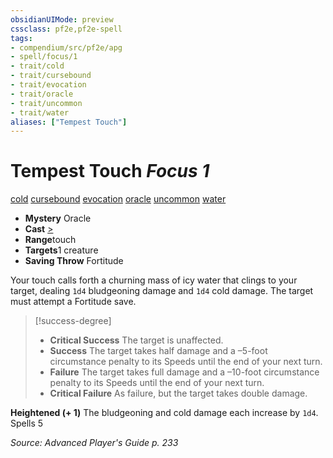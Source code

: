 ```yaml
---
obsidianUIMode: preview
cssclass: pf2e,pf2e-spell
tags:
- compendium/src/pf2e/apg
- spell/focus/1
- trait/cold
- trait/cursebound
- trait/evocation
- trait/oracle
- trait/uncommon
- trait/water
aliases: ["Tempest Touch"]
---
```

# Tempest Touch *Focus 1*   
[cold](rules/traits/cold.md)  [cursebound](rules/traits/cursebound-apg.md)  [evocation](rules/traits/evocation.md)  [oracle](rules/traits/oracle-apg.md)  [uncommon](rules/traits/uncommon.md)  [water](rules/traits/water.md)  

- **Mystery** Oracle
- **Cast** [>](rules/core-rulebook/chapter-9-playing-the-game.md#Actions "Single Action") 
- **Range**touch
- **Targets**1 creature
- **Saving Throw** Fortitude

Your touch calls forth a churning mass of icy water that clings to your target, dealing `1d4` bludgeoning damage and `1d4` cold damage. The target must attempt a Fortitude save.

> [!success-degree] 
> - **Critical Success** The target is unaffected.
> - **Success** The target takes half damage and a –5-foot circumstance penalty to its Speeds until the end of your next turn.
> - **Failure** The target takes full damage and a –10-foot circumstance penalty to its Speeds until the end of your next turn.
> - **Critical Failure** As failure, but the target takes double damage.

**Heightened (+ 1)** The bludgeoning and cold damage each increase by `1d4`. Spells 5

*Source: Advanced Player's Guide p. 233*